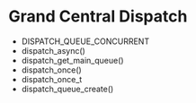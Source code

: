 # Grand Central Dispatch

* DISPATCH_QUEUE_CONCURRENT
* dispatch_async()
* dispatch_get_main_queue()
* dispatch_once()
* dispatch_once_t
* dispatch_queue_create()
